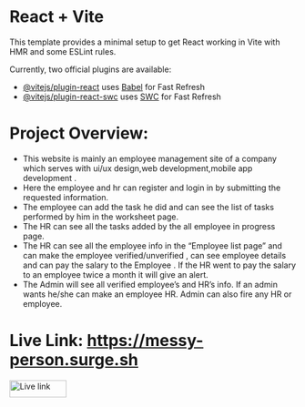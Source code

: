 # React + Vite

This template provides a minimal setup to get React working in Vite with HMR and some ESLint rules.

Currently, two official plugins are available:

- [@vitejs/plugin-react](https://github.com/vitejs/vite-plugin-react/blob/main/packages/plugin-react/README.md) uses [Babel](https://babeljs.io/) for Fast Refresh
- [@vitejs/plugin-react-swc](https://github.com/vitejs/vite-plugin-react-swc) uses [SWC](https://swc.rs/) for Fast Refresh
# Project Overview:

- This website is mainly an employee management site of a company which serves with ui/ux design,web development,mobile app development .
- Here the employee and hr can  register and login in by submitting the requested information.
- The employee can add the task he did and can see the list of tasks performed by him in the worksheet page.
- The HR can see all the tasks added by the all employee in progress page.
- The HR can see all the employee info in the “Employee list page”  and can make the employee verified/unverified , can see employee details and can pay the salary to the Employee . If  the HR went to pay the salary to an employee twice a month it will give an alert.
- The Admin will see all verified employee’s and HR’s info. If an admin wants he/she can make an employee HR. Admin can also fire any HR or employee.

# Live Link:  https://messy-person.surge.sh
<a href="[https://messy-person.surge.sh]" target="blank"><img align="left" src="https://img.shields.io/badge/Live%20Link-green" alt="Live link"   height="30" width="100" /></a>
